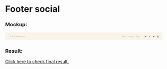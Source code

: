 <h1>Footer social</h1>

<h3>Mockup:</h3>

![Footer](01.footer-social.png)

<h3>Result:</h3>

[Click here to check final result.](https://angry-curran-655a42.netlify.app/)
